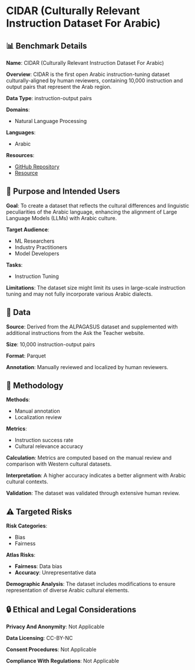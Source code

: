 # CIDAR (Culturally Relevant Instruction Dataset For Arabic)

## 📊 Benchmark Details

**Name**: CIDAR (Culturally Relevant Instruction Dataset For Arabic)

**Overview**: CIDAR is the first open Arabic instruction-tuning dataset culturally-aligned by human reviewers, containing 10,000 instruction and output pairs that represent the Arab region.

**Data Type**: instruction-output pairs

**Domains**:
- Natural Language Processing

**Languages**:
- Arabic

**Resources**:
- [GitHub Repository](https://github.com/ARBML/CIDAR)
- [Resource](https://hf.co/datasets/arbml/CIDAR)

## 🎯 Purpose and Intended Users

**Goal**: To create a dataset that reflects the cultural differences and linguistic peculiarities of the Arabic language, enhancing the alignment of Large Language Models (LLMs) with Arabic culture.

**Target Audience**:
- ML Researchers
- Industry Practitioners
- Model Developers

**Tasks**:
- Instruction Tuning

**Limitations**: The dataset size might limit its uses in large-scale instruction tuning and may not fully incorporate various Arabic dialects.

## 💾 Data

**Source**: Derived from the ALPAGASUS dataset and supplemented with additional instructions from the Ask the Teacher website.

**Size**: 10,000 instruction-output pairs

**Format**: Parquet

**Annotation**: Manually reviewed and localized by human reviewers.

## 🔬 Methodology

**Methods**:
- Manual annotation
- Localization review

**Metrics**:
- Instruction success rate
- Cultural relevance accuracy

**Calculation**: Metrics are computed based on the manual review and comparison with Western cultural datasets.

**Interpretation**: A higher accuracy indicates a better alignment with Arabic cultural contexts.

**Validation**: The dataset was validated through extensive human review.

## ⚠️ Targeted Risks

**Risk Categories**:
- Bias
- Fairness

**Atlas Risks**:
- **Fairness**: Data bias
- **Accuracy**: Unrepresentative data

**Demographic Analysis**: The dataset includes modifications to ensure representation of diverse Arabic cultural elements.

## 🔒 Ethical and Legal Considerations

**Privacy And Anonymity**: Not Applicable

**Data Licensing**: CC-BY-NC

**Consent Procedures**: Not Applicable

**Compliance With Regulations**: Not Applicable
